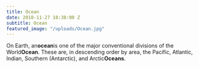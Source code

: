 ```yaml
---
title: Ocean
date: 2018-11-27 18:38:00 Z
subtitle: Ocean
featured_image: "/uploads/Ocean.jpg"
---
```


On Earth, an**ocean**is one of the major conventional divisions of the World**Ocean**. These are, in descending order by area, the Pacific, Atlantic, Indian, Southern (Antarctic), and Arctic**Oceans**.
